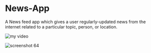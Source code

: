 # News-App
A News feed app which gives a user regularly-updated news from the internet related to a particular topic, person, or location.

![my video](https://user-images.githubusercontent.com/25173010/39661881-fd79eb46-5076-11e8-9b4d-a0ba3fcfdf98.gif)

![screenshot 64](https://user-images.githubusercontent.com/25173010/39662744-55aebc94-5084-11e8-964e-0e20782a1702.png)
